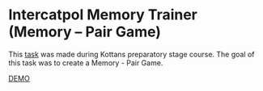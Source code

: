 # Intercatpol Memory Trainer (Memory – Pair Game)

This [task](https://github.com/kottans/frontend/blob/master/tasks/memory-pair-game.md) was made during Kottans preparatory stage course.
The goal of this task was to create a Memory - Pair Game.

[DEMO](https://usides.github.io/intercatpol-memory-trainer/)
